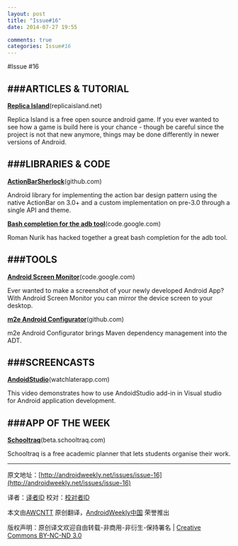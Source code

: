 ```yaml
---
layout: post
title: "Issue#16"
date: 2014-07-27 19:55

comments: true
categories: Issue#16
---
```


#Issue #16

###ARTICLES & TUTORIAL
---

[**Replica Island**](http://www.replicaisland.net/)(replicaisland.net)

Replica Island is a free open source android game. If you ever wanted to see how a game is build here is your chance - though be careful since the project is not that new anymore, things may be done differently in newer versions of Android.

 
###LIBRARIES & CODE
---

[**ActionBarSherlock**](https://github.com/JakeWharton/ActionBarSherlock/tree/4.0-wip)(github.com)

Android library for implementing the action bar design pattern using the native ActionBar on 3.0+ and a custom implementation on pre-3.0 through a single API and theme.

[**Bash completion for the adb tool**](http://code.google.com/p/romannurik-code/source/browse/misc/bash_completion/adb)(code.google.com)

Roman Nurik has hacked together a great bash completion for the adb tool.
 
###TOOLS
---

[**Android Screen Monitor**](http://code.google.com/p/android-screen-monitor/)(code.google.com)

Ever wanted to make a screenshot of your newly developed Android App? With Android Screen Monitor you can mirror the device screen to your desktop.

 
[**m2e Android Configurator**](http://rgladwell.github.com/m2e-android/)(github.com)

m2e Android Configurator brings Maven dependency management into the ADT.

###SCREENCASTS
---

[**AndoidStudio**](http://watchlaterapp.com/a3Ny)(watchlaterapp.com)

This video demonstrates how to use AndoidStudio add-in in Visual studio for Android application development.

 
###APP OF THE WEEK
---

[**Schooltraq**](http://beta.schooltraq.com/beta/android/)(beta.schooltraq.com)

Schooltraq is a free academic planner that lets students organise their work.


---


原文地址：[http://androidweekly.net/issues/issue-16](http://androidweekly.net/issues/issue-16)

译者：[译者ID](https://github.com/译者ID) 校对：[校对者ID](https://github.com/校对者ID)

本文由[AWCNTT](https://github.com/AWCNTT) 原创翻译，[AndroidWeekly中国](http://www.androidweekly.cn/) 荣誉推出

版权声明：原创译文欢迎自由转载-非商用-非衍生-保持署名 | [Creative Commons BY-NC-ND 3.0](http://creativecommons.org/licenses/by-nc-nd/3.0/deed.zh)